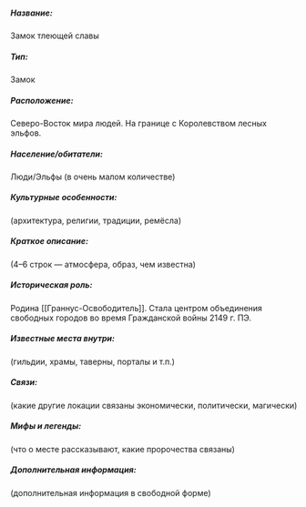 ##### **Название**:
Замок тлеющей славы
##### **Тип**:
Замок
##### **Расположение**:
Северо-Восток мира людей. На границе с Королевством лесных эльфов.
##### **Население/обитатели**:
Люди/Эльфы (в очень малом количестве)
##### **Культурные особенности**:
(архитектура, религии, традиции, ремёсла)
##### **Краткое описание**:
(4–6 строк — атмосфера, образ, чем известна)
##### **Историческая роль**:
Родина [[Граннус-Освободитель]]. Стала центром объединения свободных городов во время Гражданской войны 2149 г. ПЭ.
##### **Известные места внутри**:
(гильдии, храмы, таверны, порталы и т.п.)
##### **Связи**:
(какие другие локации связаны экономически, политически, магически)
##### **Мифы и легенды**:
(что о месте рассказывают, какие пророчества связаны)
##### **Дополнительная информация:**
(дополнительная информация в свободной форме)
